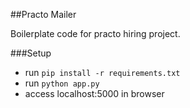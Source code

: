 ##Practo Mailer

Boilerplate code for practo hiring project.

###Setup
* run `pip install -r requirements.txt`
* run `python app.py`
* access localhost:5000 in browser

